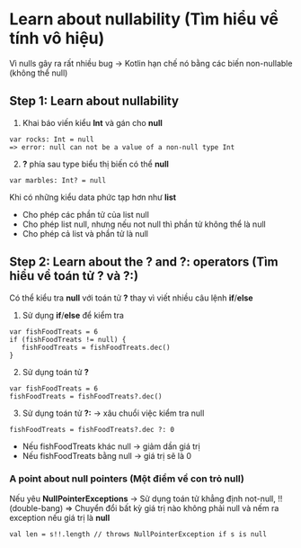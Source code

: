 # Learn about nullability (Tìm hiểu về tính vô hiệu)

Vì nulls gây ra rất nhiều bug -> Kotlin hạn chế nó bằng các biến non-nullable (không thể null)

## Step 1: Learn about nullability 

1. Khai báo viến kiểu **Int** và gán cho **null**

```
var rocks: Int = null
=> error: null can not be a value of a non-null type Int
```

2. **?** phía sau type biểu thị biến có thể **null**

```
var marbles: Int? = null
```

Khi có những kiểu data phức tạp hơn như **list**

* Cho phép các phần tử của list null
* Cho phép list null, nhưng nếu not null thì phần tử không thể là null
* Cho phép cả list và phần tử là null

## Step 2: Learn about the ? and ?: operators (Tìm hiểu về toán tử ? và ?:)

Có thể kiểu tra **null** với  toán tử **?** thay vì viết nhiều câu lệnh **if**/**else**

1. Sử dụng **if**/**else** để kiểm tra

```
var fishFoodTreats = 6
if (fishFoodTreats != null) {
   fishFoodTreats = fishFoodTreats.dec()
}
```

2. Sử dụng toán tử **?** 

```
var fishFoodTreats = 6
fishFoodTreats = fishFoodTreats?.dec()
```

3. Sử dụng toán tử **?:** -> xâu chuổi việc kiểm tra null

```
fishFoodTreats = fishFoodTreats?.dec ?: 0
```

* Nếu fishFoodTreats khác null -> giảm dần giá trị
* Nếu fishFoodTreats bằng null -> giá trị sẽ là 0


### A point about null  pointers (Một điểm về con trỏ null)

Nếu yêu **NullPointerExceptions** -> Sử dụng toán tử khẳng định not-null, !!(double-bang) 
=> Chuyển đổi bất kỳ giá trị nào không phải null và nếm ra exception nếu giá trị là **null**

```
val len = s!!.length // throws NullPointerException if s is null
```


